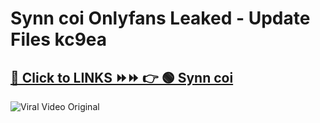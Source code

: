 
 # Synn coi Onlyfans Leaked - Update Files kc9ea

## <h2><a href="https://clipsfans.com/Synn_coi&ref=git">🔗 Click to LINKS ⏩⏩ 👉 🟢 Synn coi </a></h2>

<a href="https://clipsfans.com/Synn_coi&ref=git" rel="nofollow" data-target="animated-image.originalLink"><img src="https://i.ibb.co.com/xMMVF88/686577567.gif" alt="Viral Video Original" style="max-width: 100%; display: inline-block;" data-target="animated-image.originalImage"></a>

